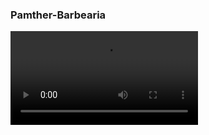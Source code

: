 ### Pamther-Barbearia

<video src="assets/videos/89701693-9c77-443e-982c-002795839395.mp4" controls title="Title"></video>